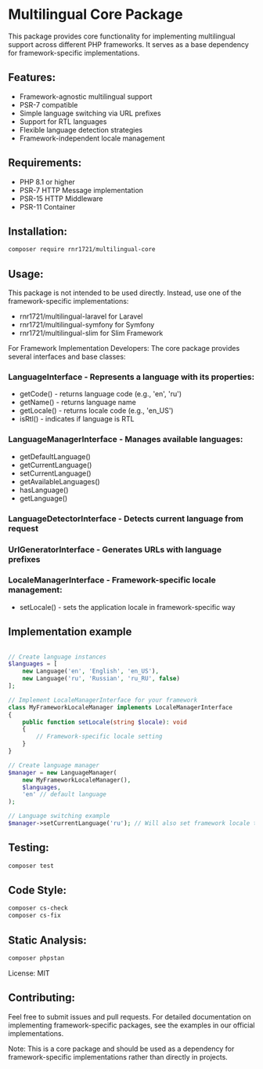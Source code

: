 # Multilingual Core Package
This package provides core functionality for implementing multilingual support across different PHP frameworks. It serves as a base dependency for framework-specific implementations.

## Features:

- Framework-agnostic multilingual support
- PSR-7 compatible
- Simple language switching via URL prefixes
- Support for RTL languages
- Flexible language detection strategies
- Framework-independent locale management

## Requirements:

- PHP 8.1 or higher
- PSR-7 HTTP Message implementation
- PSR-15 HTTP Middleware
- PSR-11 Container

## Installation:
```bash
composer require rnr1721/multilingual-core
```

## Usage:
This package is not intended to be used directly. Instead, use one of the framework-specific implementations:

- rnr1721/multilingual-laravel for Laravel
- rnr1721/multilingual-symfony for Symfony
- rnr1721/multilingual-slim for Slim Framework

For Framework Implementation Developers:
The core package provides several interfaces and base classes:

### LanguageInterface - Represents a language with its properties:

- getCode() - returns language code (e.g., 'en', 'ru')
- getName() - returns language name
- getLocale() - returns locale code (e.g., 'en_US')
- isRtl() - indicates if language is RTL

### LanguageManagerInterface - Manages available languages:

- getDefaultLanguage()
- getCurrentLanguage()
- setCurrentLanguage()
- getAvailableLanguages()
- hasLanguage()
- getLanguage()

### LanguageDetectorInterface - Detects current language from request
### UrlGeneratorInterface - Generates URLs with language prefixes

### LocaleManagerInterface - Framework-specific locale management:

- setLocale() - sets the application locale in framework-specific way

## Implementation example

```php

// Create language instances
$languages = [
    new Language('en', 'English', 'en_US'),
    new Language('ru', 'Russian', 'ru_RU', false)
];

// Implement LocaleManagerInterface for your framework
class MyFrameworkLocaleManager implements LocaleManagerInterface 
{
    public function setLocale(string $locale): void 
    {
        // Framework-specific locale setting
    }
}

// Create language manager
$manager = new LanguageManager(
    new MyFrameworkLocaleManager(),
    $languages,
    'en' // default language
);

// Language switching example
$manager->setCurrentLanguage('ru'); // Will also set framework locale to ru_RU

```

## Testing:
```bash
composer test
```

## Code Style:
```bash
composer cs-check
composer cs-fix
```
## Static Analysis:
```bash
composer phpstan
```

License: MIT

## Contributing:
Feel free to submit issues and pull requests.
For detailed documentation on implementing framework-specific packages, see the examples in our official implementations.

Note: This is a core package and should be used as a dependency for framework-specific implementations rather than directly in projects.
